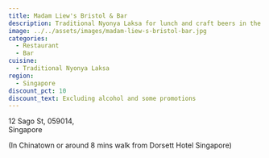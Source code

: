 ```yaml
---
title: Madam Liew's Bristol & Bar
description: Traditional Nyonya Laksa for lunch and craft beers in the evening
image: ../../assets/images/madam-liew-s-bristol-bar.jpg
categories:
  - Restaurant
  - Bar
cuisine:
  - Traditional Nyonya Laksa
region:
  - Singapore
discount_pct: 10
discount_text: Excluding alcohol and some promotions
---
```


12 Sago St, 059014, \
Singapore

(In Chinatown or around 8 mins walk from Dorsett Hotel Singapore)
